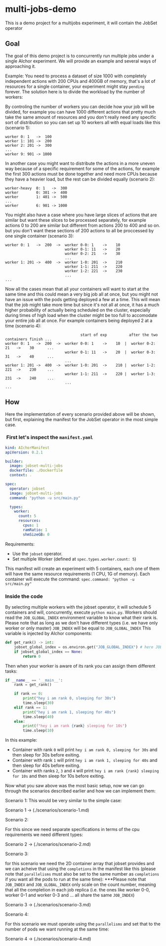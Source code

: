 # multi-jobs-demo

This is a demo project for a multijobs experiment, it will contain the JobSet operator

## Goal

The goal of this demo project is to concurrently run multiple jobs under a single AIchor experiment. We will provide an example and several ways of approaching it.

Example:
You need to process a dataset of size 1000 with completely independent actions with 200 CPUs and 400GB of memory, that's a lot of resources for a single container, your experiment might stay `pending` forever. The solution here is to divide the workload by the number of workers:

By controling the number of workers you can decide how your job will be divided, for example you can have 1000 different actions that pretty much take the same amount of resources and you don't really need any specific sort of distribution so you can set up 10 workers all with equal loads like this (scenario 1):

```
worker 0: 1   ->  100
worker 1: 101 ->  200
worker 2: 201 ->  300
...
worker 9: 901 -> 1000
```

In another case you might want to distribute the actions in a more uneven way because of a specific requirement for some of the actions, for example the first 300 actions must be done together and need more CPUs because they have a heavier load, but the rest can be divided equally (scenario 2):

```
worker-heavy  0: 1   ->  300
worker        0: 301 ->  400
worker        1: 401 ->  500
...
worker        6: 901 -> 1000
```

You might also have a case where you have large slices of actions that are similar but want these slices to be processed separately, for example actions 0 to 200 are similar but different from actions 200 to 400 and so on. but you don't want these sections of 200 actions to all be proccessed by one single container (scenario 3):

```
worker 0: 1   ->  200  ->  worker 0-0: 1    ->    10
                           worker 0-1: 11   ->    20
                           worker 0-2: 21   ->    30
                           ...
worker 1: 201 ->  400  ->  worker 1-0: 201  ->    210
                           worker 1-1: 211  ->    220
                           worker 1-2: 221  ->    230
                           ...
...

```

Now all the cases mean that all your containers will want to start at the same time and this could mean a very big job all at once, but you might not have an issue with the pods getting deployed a few at a time. This will mean that the job might take more time but since it's not all at once, it has a much higher probability of actually being scheduled on the cluster, especially during times of high load when the cluster might be too full to accomodate your entire job all at once. For example containers being deployed 2 at a time (scenario 4):
```
                                  start of exp          after the two containers finish ...
worker 0: 1   ->  200  ->  worker 0-0: 1    ->    10  |  worker 0-2: 21   ->    30      ...
                           worker 0-1: 11   ->    20  |  worker 0-3: 31   ->    40      ...
                           ...
worker 1: 201 ->  400  ->  worker 1-0: 201  ->    210 |  worker 1-2: 221  ->    230     ...
                           worker 1-1: 211  ->    220 |  worker 1-3: 231  ->    240     ...
                           ...
...

```

## How

Here the implementation of every scenario provided above will be shown, but first, explaining the manifest for the JobSet operator in the most simple case.

###  First let's inspect the `manifest.yaml`

```yaml
kind: AIchorManifest
apiVersion: 0.2.1

builder:
  image: jobset-multi-jobs
  dockerfile: ./Dockerfile
  context: .

spec:
  operator: jobset
  image: jobset-multi-jobs
  command: "python -u src/main.py"

  types:
    worker:
      count: 5
      resources:
        cpus: 1
        ramRatio: 1
        shmSizeGB: 0
```

Requirements:
- Use the `jobset` operator.
- Set multiple Worker (defined at `spec.types.worker.count: 5`)

This manifest will create an experiment with 5 containers, each one of them will have the same resource requirements (1 CPU, 1G of memory). Each container will execute the command: `spec.command: "python -u src/main.py"`

### Inside the code

By selecting multiple workers with the jobset operator, it will schedule 5 containers and will, concurrently, execute `python main.py`. Workers should read the `JOB_GLOBAL_INDEX` environment variable to know what their rank is.
Please note that as long as we don't have different types (i.e. we have only worker or only master) `JOB_INDEX` will be equal to `JOB_GLOBAL_INDEX`
This variable is injected by AIchor components:

```python
def get_rank() -> int:
    jobset_global_index = os.environ.get("JOB_GLOBAL_INDEX") # here JOB_INDEX could also be used in this scenario
    if jobset_global_index == None:
        return 0

```

Then when your worker is aware of its rank you can assign them different tasks:
```python
if __name__ == '__main__':
    rank = get_rank()

    if rank == 0:
        print("hey i am rank 0, sleeping for 30s")
        time.sleep(30)
    elif rank == 1:
        print("hey i am rank 1, sleeping for 40s")
        time.sleep(40)
    else:
        print(f"hey i am rank {rank} sleeping for 10s")
        time.sleep(10)
```

In this example:
- Container with rank `0` will print `hey i am rank 0, sleeping for 30s` and then sleep for 30s before exiting.
- Container with rank `1` will print `hey i am rank 1, sleeping for 40s` and then sleep for 40s before exiting.
- Container with ranks `2`, `3` and `4` will print `hey i am rank {rank} sleeping for 10s`  and then sleep for 10s before exiting.

Now what you saw above was the most basic setup, now we can go through the scenarios described earlier and how we can implement them:

Scenario 1:
This would be very similar to the simple case:

Scenario 1 -> (./scenarios/scenario-1.md)

Scenario 2:

For this since we need separate specifications in terms of the cpu requirements we need different types:

Scenario 2 -> (./scenarios/scenario-2.md)

Scenario 3:


for this scenario we need the 2D container array that jobset provides and we can acheive that using the `completions` in the manifest like this (please note that `parallelisms` must also be set to the same number as `completions` if you want all the pods to run at the same time):
***Please note that `JOB_INDEX` and `JOB_GLOBAL_INDEX` only scale on the count number, meaning that all the completion in each job replica (i.e. the ones like worker 0-0, worker 0-1 and worker 0-3 and ... all share the same `JOB_INDEX`)

Scenario 3 -> (./scenarios/scenario-3.md)

Scenario 4:

For this scenario we must operate using the `parallelisms` and set that to the number of pods we want running at the same time:

Scenario 4 -> (./scenarios/scenario-4.md)
